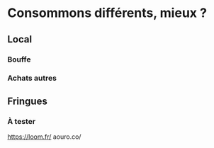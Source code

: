 # Consommons différents, mieux ?

## Local
### Bouffe
### Achats autres


## Fringues 
### À tester
https://loom.fr/
aouro.co/

